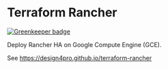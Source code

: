 # Terraform Rancher

[![Greenkeeper badge](https://badges.greenkeeper.io/design4pro/terraform-rancher.svg)](https://greenkeeper.io/)

Deploy Rancher HA on Google Compute Engine (GCE).

See https://design4pro.github.io/terraform-rancher
